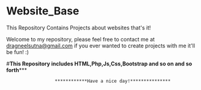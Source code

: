# Website_Base
This Repository Contains Projects about websites that's it!

Welcome to my repository,  please feel free to contact me at dragneelsutna@gmail.com if you ever wanted to create projects with me it'll be fun! :)

#******This Repository includes HTML,Php,Js,Css,Bootstrap and so on and so forth*********

                      ************Have a nice day!***************
                      
